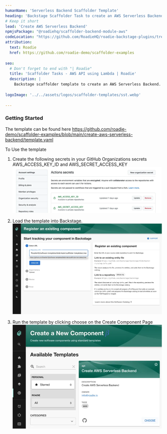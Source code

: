 ```yaml
---
humanName: 'Serverless Backend Scaffolder Template'
heading: 'Backstage Scaffolder Task to create an AWS Serverless Backend'
# Keep it short
lead: 'Create AWS Serverless Backend'
npmjsPackage: "@roadiehq/scaffolder-backend-module-aws"
codeLocation: "https://github.com/RoadieHQ/roadie-backstage-plugins/tree/main/plugins/scaffolder-actions/scaffolder-backend-module-aws"
attribution:
  text: Roadie
  href: https://github.com/roadie-demo/scaffolder-examples

seo:
  # Don't forget to end with "| Roadie"
  title: 'Scaffolder Tasks - AWS API using Lambda | Roadie'
  description: |
    Backstage scaffolder template to create an AWS Serverless Backend.

logoImage: '../../assets/logos/scaffolder-templates/sst.webp'

---
```


### Getting Started

The template can be found here https://github.com/roadie-demo/scaffolder-examples/blob/main/create-aws-serverless-backend/template.yaml

To Use the template
  1. Create the following secrets in your GitHub Organizations secrets AWS_ACCESS_KEY_ID and AWS_SECRET_ACCESS_KEY ![AWS Credentials](aws-credentials.webp)
    
  2. Load the template into Backstage. ![Load Template](./load-scaffolder-template.webp)
    
  3. Run the template by clicking choose on the Create Component Page ![Run the Template](create-serverless-backend.webp)
